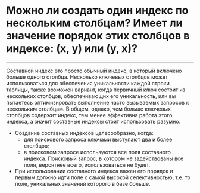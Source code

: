 # Можно ли создать один индекс по нескольким столбцам? Имеет ли значение порядок этих столбцов в индексе: (x, y) или (y, x)? 
---

Составной индекс это просто обычный индекс, в который включено больше одного столбца. Несколько ключевых столбцов может использоваться для обеспечения уникальности каждой строки таблицы, также возможен вариант, когда первичный ключ состоит из нескольких столбцов, обеспечивающих его уникальность, или вы пытаетесь оптимизировать выполнение часто вызываемых запросов к нескольким столбцам. В общем, однако, чем больше ключевых столбцов содержит индекс, тем менее эффективна работа этого индекса, а значит составные индексы стоит использовать разумно.

- Создание составных индексов целесообразно, когда:
  - для поискового запроса ключами выступают два и более столбцов;
  - в поисковом запросе используются все поля составного индекса. Поисковый запрос, в котором не задействованы все поля, вероятнее всего, использоваться не будет.
- При использовании составного индекса важен его порядок и первым должно идти поле с самой высокой селективностью, т.е. то поле, уникальных значений которого в базе больше.
